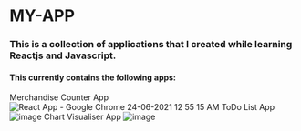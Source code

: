 # MY-APP
### This is a collection of applications that I created while learning Reactjs and Javascript.
#### This currently contains the following apps:
Merchandise Counter App
![React App - Google Chrome 24-06-2021 12 55 15 AM](https://user-images.githubusercontent.com/29791684/123156770-4f3cf300-d487-11eb-9bb9-f8fa3e0cff93.png)
ToDo List App
![image](https://user-images.githubusercontent.com/29791684/123156879-7a274700-d487-11eb-9c77-e443546b129d.png)
Chart Visualiser App
![image](https://user-images.githubusercontent.com/29791684/123156986-9d51f680-d487-11eb-82b0-f7a5a35710db.png)

